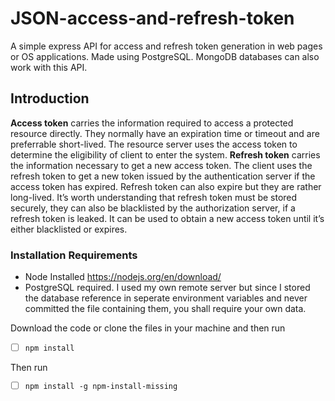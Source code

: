 # JSON-access-and-refresh-token
A simple express API for access and refresh token generation in web pages or OS applications. Made using PostgreSQL. MongoDB databases can also work with this API.

## Introduction
**Access token** carries the information required to access a protected resource directly. They normally have an expiration time or timeout and are preferrable short-lived. The resource server uses the access token to determine the eligibility of client to enter the system.
**Refresh token** carries the information necessary to get a new access token. The client uses the refresh token to get a new token issued by the authentication server if the access token has expired. Refresh token can also expire but they are rather long-lived. It’s worth understanding that refresh token must be stored securely, they can also be blacklisted by the authorization server, if a refresh token is leaked. It can be used to obtain a new access token until it’s either blacklisted or expires.

### Installation Requirements
- Node Installed https://nodejs.org/en/download/
- PostgreSQL required. I used my own remote server but since I stored the database reference in seperate environment variables and never committed the file containing them, you shall require your own data.

Download the code or clone the files in your machine and then run
- [ ] `npm install`
    
Then run
- [ ] `npm install -g npm-install-missing`
    

